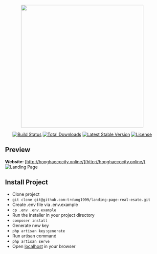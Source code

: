 <p align="center"><a href="https://laravel.com" target="_blank"><img src="https://raw.githubusercontent.com/laravel/art/master/logo-lockup/5%20SVG/2%20CMYK/1%20Full%20Color/laravel-logolockup-cmyk-red.svg" width="400"></a></p>

<p align="center">
<a href="https://travis-ci.org/laravel/framework"><img src="https://travis-ci.org/laravel/framework.svg" alt="Build Status"></a>
<a href="https://packagist.org/packages/laravel/framework"><img src="https://img.shields.io/packagist/dt/laravel/framework" alt="Total Downloads"></a>
<a href="https://packagist.org/packages/laravel/framework"><img src="https://img.shields.io/packagist/v/laravel/framework" alt="Latest Stable Version"></a>
<a href="https://packagist.org/packages/laravel/framework"><img src="https://img.shields.io/packagist/l/laravel/framework" alt="License"></a>
</p>

## Preview 
**Website:** [http://honghaecocity.online/](http://honghaecocity.online/)
![Landing Page](public/images/page.png)

## Install Project
- Clone project
- `git clone git@github.com:trdung1999/landing-page-real-esate.git`
- Create .env file via .env.example
- `cp .env .env.example`
- Run the installer in your project directory
- `composer install`
- Generate new key
- `php artisan key:generate`
- Run artisan command 
- `php artisan serve`
- Open [localhost](http:://127.0.0.1) in your browser